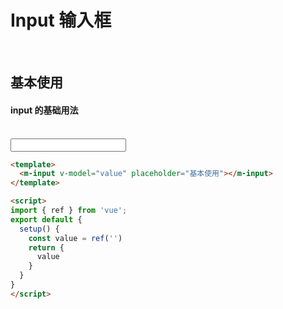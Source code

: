 # Input 输入框

<br/>

## 基本使用

#### input 的基础用法
<br/>
<Input></Input>

```html
<template>
  <m-input v-model="value" placeholder="基本使用"></m-input>
</template>

<script>
import { ref } from 'vue';
export default {
  setup() {
    const value = ref('')
    return {
      value
    }
  }
}
</script>
```